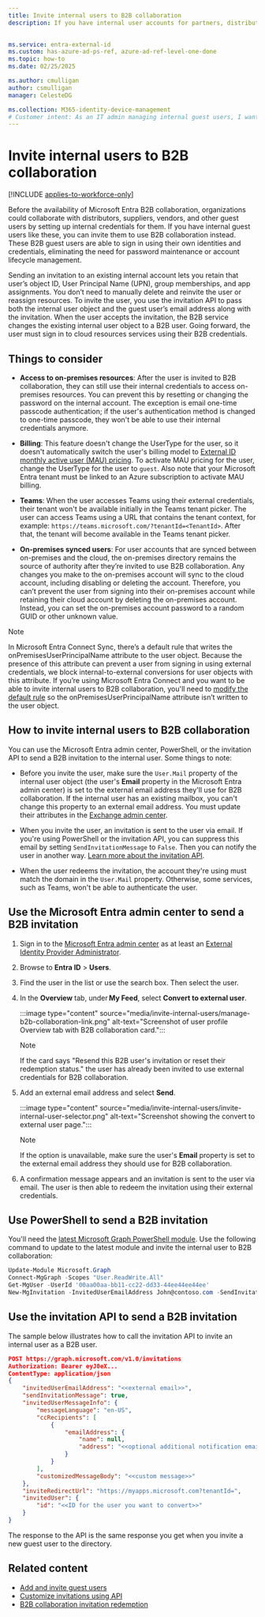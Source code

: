 ```yaml
---
title: Invite internal users to B2B collaboration
description: If you have internal user accounts for partners, distributors, suppliers, vendors, and other guests, you can change to Microsoft Entra B2B collaboration by inviting them to sign in with their own external credentials or sign-in. Use either PowerShell or the Microsoft Graph invitation API.

 
ms.service: entra-external-id
ms.custom: has-azure-ad-ps-ref, azure-ad-ref-level-one-done
ms.topic: how-to
ms.date: 02/25/2025

ms.author: cmulligan
author: csmulligan
manager: CelesteDG

ms.collection: M365-identity-device-management
# Customer intent: As an IT admin managing internal guest users, I want to invite them to use B2B collaboration, so that they can sign in using their own identities and credentials, eliminating the need for password maintenance or account lifecycle management.
---
```


# Invite internal users to B2B collaboration

[!INCLUDE [applies-to-workforce-only](./includes/applies-to-workforce-only.md)]

Before the availability of Microsoft Entra B2B collaboration, organizations could collaborate with distributors, suppliers, vendors, and other guest users by setting up internal credentials for them. If you have internal guest users like these, you can invite them to use B2B collaboration instead. These B2B guest users are able to sign in using their own identities and credentials, eliminating the need for password maintenance or account lifecycle management.

Sending an invitation to an existing internal account lets you retain that user’s object ID, User Principal Name (UPN), group memberships, and app assignments. You don’t need to manually delete and reinvite the user or reassign resources. To invite the user, you use the invitation API to pass both the internal user object and the guest user’s email address along with the invitation. When the user accepts the invitation, the B2B service changes the existing internal user object to a B2B user. Going forward, the user must sign in to cloud resources services using their B2B credentials.

## Things to consider

- **Access to on-premises resources**: After the user is invited to B2B collaboration, they can still use their internal credentials to access on-premises resources. You can prevent this by resetting or changing the password on the internal account. The exception is email one-time passcode authentication; if the user's authentication method is changed to one-time passcode, they won't be able to use their internal credentials anymore.

- **Billing**: This feature doesn't change the UserType for the user, so it doesn't automatically switch the user's billing model to [External ID monthly active user (MAU) pricing](external-identities-pricing.md). To activate MAU pricing for the user, change the UserType for the user to `guest`. Also note that your Microsoft Entra tenant must be linked to an Azure subscription to activate MAU billing.

- **Teams**: When the user accesses Teams using their external credentials, their tenant won't be available initially in the Teams tenant picker. The user can access Teams using a URL that contains the tenant context, for example: `https://teams.microsoft.com/?tenantId=<TenantId>`. After that, the tenant will become available in the Teams tenant picker.

- **On-premises synced users**: For user accounts that are synced between on-premises and the cloud, the on-premises directory remains the source of authority after they’re invited to use B2B collaboration. Any changes you make to the on-premises account will sync to the cloud account, including disabling or deleting the account. Therefore, you can’t prevent the user from signing into their on-premises account while retaining their cloud account by deleting the on-premises account. Instead, you can set the on-premises account password to a random GUID or other unknown value.

> [!NOTE]
> In Microsoft Entra Connect Sync, there’s a default rule that writes the onPremisesUserPrincipalName attribute to the user object. Because the presence of this attribute can prevent a user from signing in using external credentials, we block internal-to-external conversions for user objects with this attribute. If you’re using Microsoft Entra Connect and you want to be able to invite internal users to B2B collaboration, you'll need to [modify the default rule](~/identity/hybrid/connect/how-to-connect-sync-change-the-configuration.md) so the onPremisesUserPrincipalName attribute isn’t written to the user object.
## How to invite internal users to B2B collaboration

You can use the Microsoft Entra admin center, PowerShell, or the invitation API to send a B2B invitation to the internal user. Some things to note:

- Before you invite the user, make sure the `User.Mail` property of the internal user object (the user's **Email** property in the Microsoft Entra admin center) is set to the external email address they'll use for B2B collaboration. If the internal user has an existing mailbox, you can't change this property to an external email address. You must update their attributes in the [Exchange admin center](/exchange/exchange-admin-center).

- When you invite the user, an invitation is sent to the user via email. If you're using PowerShell or the invitation API, you can suppress this email by setting `SendInvitationMessage` to `False`. Then you can notify the user in another way. [Learn more about the invitation API](customize-invitation-api.md).

- When the user redeems the invitation, the account they're using must match the domain in the `User.Mail` property. Otherwise, some services, such as Teams, won't be able to authenticate the user.

## Use the Microsoft Entra admin center to send a B2B invitation

1. Sign in to the [Microsoft Entra admin center](https://entra.microsoft.com) as at least an [External Identity Provider Administrator](~/identity/role-based-access-control/permissions-reference.md#external-identity-provider-administrator).
1. Browse to **Entra ID** > **Users**.
1. Find the user in the list or use the search box. Then select the user.
1. In the **Overview** tab, under **My Feed**, select **Convert to external user**. 

    :::image type="content" source="media/invite-internal-users/manage-b2b-collaboration-link.png" alt-text="Screenshot of user profile Overview tab with B2B collaboration card.":::

   > [!NOTE] 
   > If the card says "Resend this B2B user's invitation or reset their redemption status." the user has already been invited to use external credentials for B2B collaboration.

1. Add an external email address and select **Send**. 

    :::image type="content" source="media/invite-internal-users/invite-internal-user-selector.png" alt-text="Screenshot showing the convert to external user page.":::

   > [!NOTE]
   > If the option is unavailable, make sure the user's **Email** property is set to the external email address they should use for B2B collaboration.

1. A confirmation message appears and an invitation is sent to the user via email. The user is then able to redeem the invitation using their external credentials.

## Use PowerShell to send a B2B invitation

You'll need the [latest Microsoft Graph PowerShell module](/powershell/microsoftgraph/installation). Use the following command to update to the latest module and invite the internal user to B2B collaboration:

```powershell
Update-Module Microsoft.Graph
Connect-MgGraph -Scopes "User.ReadWrite.All"
Get-MgUser -UserId '00aa00aa-bb11-cc22-dd33-44ee44ee44ee' 
New-MgInvitation -InvitedUserEmailAddress John@contoso.com -SendInvitationMessage:$true -InviteRedirectUrl "https://myapps.microsoft.com" -InvitedUser $msGraphUser
```

## Use the invitation API to send a B2B invitation

The sample below illustrates how to call the invitation API to invite an internal user as a B2B user.

```json
POST https://graph.microsoft.com/v1.0/invitations
Authorization: Bearer eyJ0eX...
ContentType: application/json
{
    "invitedUserEmailAddress": "<<external email>>",
    "sendInvitationMessage": true,
    "invitedUserMessageInfo": {
        "messageLanguage": "en-US",
        "ccRecipients": [
            {
                "emailAddress": {
                    "name": null,
                    "address": "<<optional additional notification email>>"
                }
            }
        ],
        "customizedMessageBody": "<<custom message>>"
    },
    "inviteRedirectUrl": "https://myapps.microsoft.com?tenantId=",
    "invitedUser": {
        "id": "<<ID for the user you want to convert>>"
    }
}
```

The response to the API is the same response you get when you invite a new guest user to the directory.

## Related content

- [Add and invite guest users](add-users-administrator.yml)
- [Customize invitations using API](customize-invitation-api.md)
- [B2B collaboration invitation redemption](redemption-experience.md)

